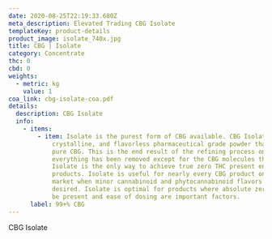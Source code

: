 ```yaml
---
date: 2020-08-25T22:19:33.680Z
meta_description: Elevated Trading CBG Isolate
templateKey: product-details
product_image: isolate_740x.jpg
title: CBG | Isolate
category: Concentrate
thc: 0
cbd: 0
weights:
  - metric: kg
    value: 1
coa_link: cbg-isolate-coa.pdf
details:
  description: CBG Isolate
  info:
    - items:
        - item: Isolate is the purest form of CBG available. CBG Isolate is a pure,
            crystalline, and flavorless pharmaceutical grade powder that is 99+%
            pure CBG. This is the end result of the refining process once
            everything has been removed except for the CBG molecules themselves.
            Isolate is the only way to achieve true zero THC present end
            products. Isolate is useful for nearly every CBG product on the
            market when minor cannabinoid and phytocannabinoid flavors are not
            desired. Isolate is optimal for products where absolute zero THC can
            be present and ease of dosing are important factors.
      label: 99+% CBG
---
```


CBG Isolate
